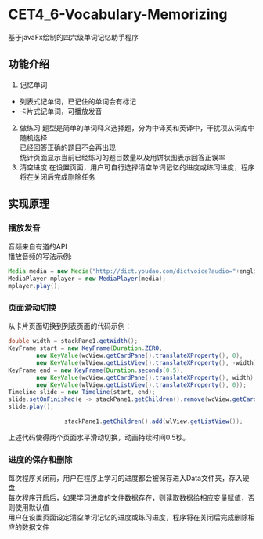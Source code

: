 # CET4_6-Vocabulary-Memorizing
基于javaFx绘制的四六级单词记忆助手程序

## 功能介绍
1. 记忆单词
  - 列表式记单词，已记住的单词会有标记
  - 卡片式记单词，可播放发音
2. 做练习
  题型是简单的单词释义选择题，分为中译英和英译中，干扰项从词库中随机选择</br>
  已经回答正确的题目不会再出现</br>
  统计页面显示当前已经练习的题目数量以及用饼状图表示回答正误率
3. 清空进度
  在设置页面，用户可自行选择清空单词记忆的进度或练习进度，程序将在关闭后完成删除任务
  
## 实现原理
### 播放发音
音频来自有道的API</br>
播放音频的写法示例:
```java
Media media = new Media("http://dict.youdao.com/dictvoice?audio="+english);
MediaPlayer mplayer = new MediaPlayer(media);
mplayer.play();
```

### 页面滑动切换
从卡片页面切换到列表页面的代码示例：
```java
double width = stackPane1.getWidth();
KeyFrame start = new KeyFrame(Duration.ZERO,
        new KeyValue(wcView.getCardPane().translateXProperty(), 0),
        new KeyValue(wlView.getListView().translateXProperty(), -width));
KeyFrame end = new KeyFrame(Duration.seconds(0.5),
        new KeyValue(wcView.getCardPane().translateXProperty(), width),
        new KeyValue(wlView.getListView().translateXProperty(), 0));
Timeline slide = new Timeline(start, end);
slide.setOnFinished(e -> stackPane1.getChildren().remove(wcView.getCardPane()));
slide.play();
				
				stackPane1.getChildren().add(wlView.getListView());
```
上述代码使得两个页面水平滑动切换，动画持续时间0.5秒。


### 进度的保存和删除
每次程序关闭前，用户在程序上学习的进度都会被保存进入Data文件夹，存入硬盘</br>
每次程序开启后，如果学习进度的文件数据存在，则读取数据给相应变量赋值，否则使用默认值</br>
用户在设置页面设定清空单词记忆的进度或练习进度，程序将在关闭后完成删除相应的数据文件
